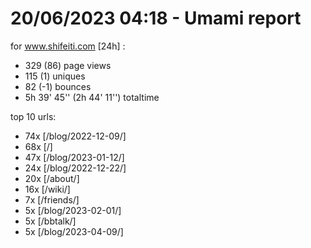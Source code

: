 # 20/06/2023 04:18 - Umami report
for www.shifeiti.com [24h] :

 - 329 (86) page views
 - 115 (1) uniques
 - 82 (-1) bounces
 - 5h 39' 45'' (2h 44' 11'') totaltime


top 10 urls:
 - 74x [/blog/2022-12-09/]
 - 68x [/]
 - 47x [/blog/2023-01-12/]
 - 24x [/blog/2022-12-22/]
 - 20x [/about/]
 - 16x [/wiki/]
 - 7x [/friends/]
 - 5x [/blog/2023-02-01/]
 - 5x [/bbtalk/]
 - 5x [/blog/2023-04-09/]


